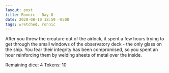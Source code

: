 ```yaml
---
layout: post
title: Ronnic - Day 8
date: 2020-08-10 18:59 -0500
tags: wretched, ronnic
---
```


After you threw the creature out of the airlock, it spent a few hours trying to get through the small windows of the observatory deck - the only glass on the ship. You fear their integrity has been compromised, so you spent an hour reinforcing them by welding sheets of metal over the inside.

Remaining dice: 4
Tokens: 10
